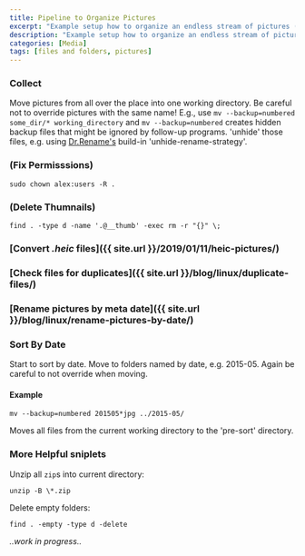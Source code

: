 ```yaml
---
title: Pipeline to Organize Pictures
excerpt: "Example setup how to organize an endless stream of pictures (and videos)."
description: "Example setup how to organize an endless stream of pictures (and videos)."
categories: [Media]
tags: [files and folders, pictures]
---
```


### Collect
Move pictures from all over the place into one working directory. Be careful not to override pictures with the same name!
E.g., use
`mv --backup=numbered some_dir/* working_directory`
and
`mv --backup=numbered` creates hidden backup files that might be ignored by follow-up programs. 'unhide' those files, e.g. using [Dr.Rename's](https://github.com/kerner1000/drrename) build-in 'unhide-rename-strategy'.
	
###	(Fix Permisssions)
`sudo chown alex:users -R .`

### (Delete Thumnails)
`find . -type d -name '.@__thumb' -exec rm -r "{}" \;`

### [Convert *.heic* files]({{ site.url }}/2019/01/11/heic-pictures/)

### [Check files for duplicates]({{ site.url }}/blog/linux/duplicate-files/)

### [Rename pictures by meta date]({{ site.url }}/blog/linux/rename-pictures-by-date/)

### Sort By Date
Start to sort by date. Move to folders named by date, e.g. 2015-05. Again be careful to not override when moving.
#### Example
```
mv --backup=numbered 201505*jpg ../2015-05/
```
Moves all files from the current working directory to the 'pre-sort' directory.

### More Helpful sniplets

Unzip all `zip`s into current directory:
```
unzip -B \*.zip
```
Delete empty folders:
```
find . -empty -type d -delete
```


*..work in progress..*
